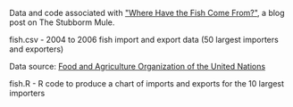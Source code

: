 Data and code associated with ["Where Have the Fish Come From?"](http://www.stubbornmule.net/2009/08/fish/), a blog post on The Stubborm Mule.

fish.csv - 2004 to 2006 fish import and export data (50 largest importers and exporters)

Data source: [Food and Agriculture Organization of the United Nations](ftp://ftp.fao.org/fi/stat/summary/summ_99/Yb89tabA3.pdf)

fish.R - R code to produce a chart of imports and exports for the 10 largest importers
